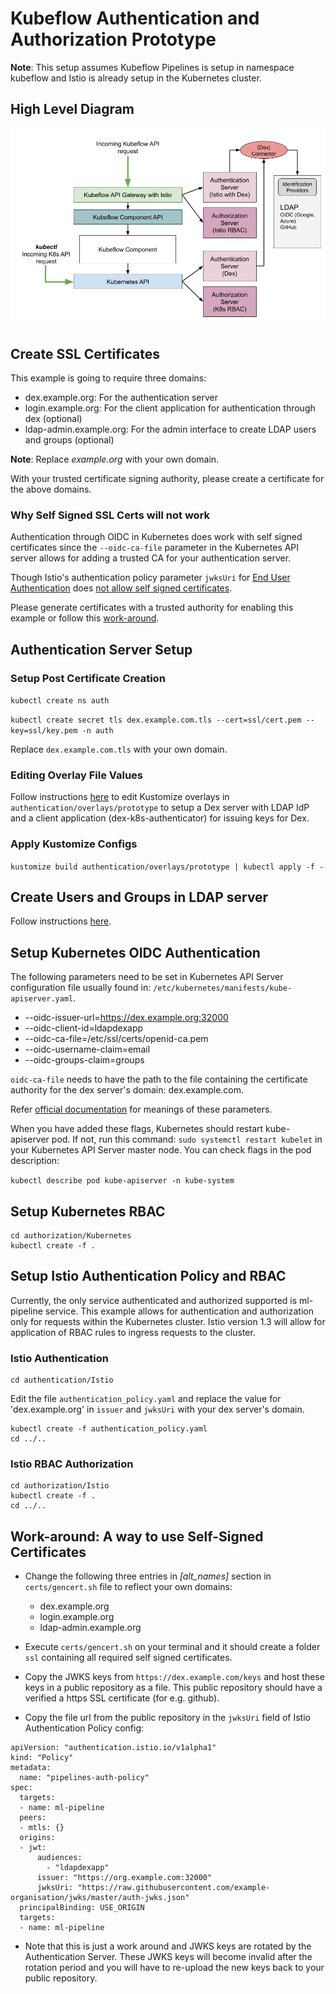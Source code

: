 # Kubeflow Authentication and Authorization Prototype

**Note**: This setup assumes Kubeflow Pipelines is setup in namespace kubeflow and Istio is already setup in the Kubernetes cluster.

## High Level Diagram
![Authentication and Authorization in Kubeflow](assets/auth-istio.png)


## Create SSL Certificates

This example is going to require three domains:  
- dex.example.org: For the authentication server
- login.example.org: For the client application for authentication through dex (optional)
- ldap-admin.example.org: For the admin interface to create LDAP users and groups (optional)

**Note**: Replace *example.org* with your own domain.  

With your trusted certificate signing authority, please create a certificate for the above domains.

### Why Self Signed SSL Certs will not work

Authentication through OIDC in Kubernetes does work with self signed certificates since the `--oidc-ca-file` parameter in the Kubernetes API server allows for adding a trusted CA for your authentication server.

Though Istio's authentication policy parameter `jwksUri` for [End User Authentication](https://istio.io/docs/ops/security/end-user-auth/) does [not allow self signed certificates](https://github.com/istio/istio/issues/7290#issuecomment-420748056).

Please generate certificates with a trusted authority for enabling this example or follow this [work-around](#work-around-a-way-to-use-self-signed-certificates).

## Authentication Server Setup

### Setup Post Certificate Creation

`kubectl create ns auth`

`kubectl create secret tls dex.example.com.tls --cert=ssl/cert.pem --key=ssl/key.pem -n auth`

Replace `dex.example.com.tls` with your own domain.

### Editing Overlay File Values

Follow instructions [here](authentication/overlays/README.md) to edit Kustomize overlays in `authentication/overlays/prototype` to setup a Dex server with LDAP IdP and a client application (dex-k8s-authenticator) for issuing keys for Dex.

### Apply Kustomize Configs

`kustomize build authentication/overlays/prototype | kubectl apply -f -`

## Create Users and Groups in LDAP server

Follow instructions [here](authentication/base/ldap/README.md).

## Setup Kubernetes OIDC Authentication

The following parameters need to be set in Kubernetes API Server configuration file usually found in: `/etc/kubernetes/manifests/kube-apiserver.yaml`.

- --oidc-issuer-url=https://dex.example.org:32000
- --oidc-client-id=ldapdexapp
- --oidc-ca-file=/etc/ssl/certs/openid-ca.pem
- --oidc-username-claim=email
- --oidc-groups-claim=groups

`oidc-ca-file` needs to have the path to the file containing the certificate authority for the dex server's domain: dex.example.com.

Refer [official documentation](https://kubernetes.io/docs/reference/access-authn-authz/authentication/#configuring-the-api-server) for meanings of these parameters.

When you have added these flags, Kubernetes should restart kube-apiserver pod. If not, run this command: `sudo systemctl restart kubelet` in your Kubernetes API Server master node. You can check flags in the pod description:

`kubectl describe pod kube-apiserver -n kube-system`

## Setup Kubernetes RBAC

```
cd authorization/Kubernetes
kubectl create -f .
```

## Setup Istio Authentication Policy and RBAC

Currently, the only service authenticated and authorized supported is ml-pipeline service.
This example allows for authentication and authorization only for requests within the Kubernetes cluster. Istio version 1.3 will allow for application of RBAC rules to ingress requests to the cluster.

### Istio Authentication

```
cd authentication/Istio
```

Edit the file `authentication_policy.yaml` and replace the value for 'dex.example.org' in `issuer` and `jwksUri` with your dex server's domain.

```
kubectl create -f authentication_policy.yaml
cd ../..
```

### Istio RBAC Authorization
```
cd authorization/Istio
kubectl create -f .
cd ../..
```

## Work-around: A way to use Self-Signed Certificates

* Change the following three entries in *[alt_names]* section in `certs/gencert.sh` file to reflect your own domains:
  * dex.example.org
  * login.example.org
  * ldap-admin.example.org


* Execute `certs/gencert.sh` on your terminal and it should create a folder `ssl` containing all required self signed certificates.

* Copy the JWKS keys from `https://dex.example.com/keys` and host these keys in a public repository as a file. This public repository should have a verified a https SSL certificate (for e.g. github).

* Copy the file url from the public repository in the `jwksUri` field of Istio Authentication Policy config:

```
apiVersion: "authentication.istio.io/v1alpha1"
kind: "Policy"
metadata:
  name: "pipelines-auth-policy"
spec:
  targets:
  - name: ml-pipeline
  peers:
  - mtls: {}
  origins:
  - jwt:
      audiences:
        - "ldapdexapp"
      issuer: "https://org.example.com:32000"
      jwksUri: "https://raw.githubusercontent.com/example-organisation/jwks/master/auth-jwks.json"
  principalBinding: USE_ORIGIN
  targets:
  - name: ml-pipeline
```

* Note that this is just a work around and JWKS keys are rotated by the Authentication Server. These JWKS keys will become invalid after the rotation period and you will have to re-upload the new keys back to your public repository.
